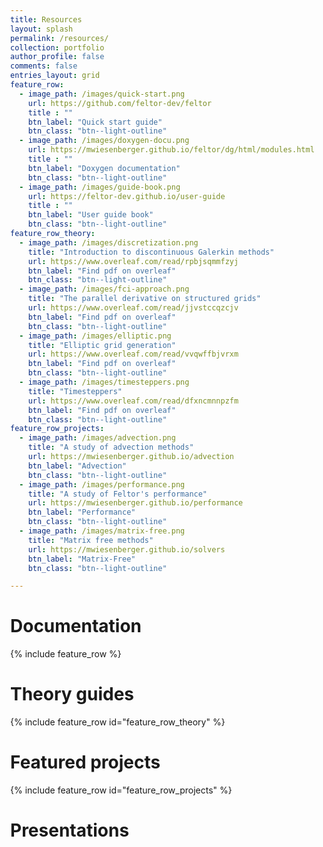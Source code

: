 ```yaml
---
title: Resources
layout: splash
permalink: /resources/
collection: portfolio
author_profile: false
comments: false
entries_layout: grid
feature_row:
  - image_path: /images/quick-start.png
    url: https://github.com/feltor-dev/feltor
    title : ""
    btn_label: "Quick start guide"
    btn_class: "btn--light-outline"
  - image_path: /images/doxygen-docu.png
    url: https://mwiesenberger.github.io/feltor/dg/html/modules.html
    title : ""
    btn_label: "Doxygen documentation"
    btn_class: "btn--light-outline"
  - image_path: /images/guide-book.png
    url: https://feltor-dev.github.io/user-guide
    title : ""
    btn_label: "User guide book"
    btn_class: "btn--light-outline"
feature_row_theory:
  - image_path: /images/discretization.png
    title: "Introduction to discontinuous Galerkin methods"
    url: https://www.overleaf.com/read/rpbjsqmmfzyj
    btn_label: "Find pdf on overleaf"
    btn_class: "btn--light-outline"
  - image_path: /images/fci-approach.png
    title: "The parallel derivative on structured grids"
    url: https://www.overleaf.com/read/jjvstccqzcjv
    btn_label: "Find pdf on overleaf"
    btn_class: "btn--light-outline"
  - image_path: /images/elliptic.png
    title: "Elliptic grid generation"
    url: https://www.overleaf.com/read/vvqwffbjvrxm
    btn_label: "Find pdf on overleaf"
    btn_class: "btn--light-outline"
  - image_path: /images/timesteppers.png
    title: "Timesteppers"
    url: https://www.overleaf.com/read/dfxncmnnpzfm
    btn_label: "Find pdf on overleaf"
    btn_class: "btn--light-outline"
feature_row_projects:
  - image_path: /images/advection.png
    title: "A study of advection methods"
    url: https://mwiesenberger.github.io/advection
    btn_label: "Advection"
    btn_class: "btn--light-outline"
  - image_path: /images/performance.png
    title: "A study of Feltor's performance"
    url: https://mwiesenberger.github.io/performance
    btn_label: "Performance"
    btn_class: "btn--light-outline"
  - image_path: /images/matrix-free.png
    title: "Matrix free methods"
    url: https://mwiesenberger.github.io/solvers
    btn_label: "Matrix-Free"
    btn_class: "btn--light-outline"

---
```

<!--
  - image_path: /images/doxygen-docu.png
    url: /doc/dg/html/modules.html
-->
# Documentation
{% include feature_row %}

# Theory guides

{% include feature_row id="feature_row_theory" %}

# Featured projects

{% include feature_row id="feature_row_projects" %}

# Presentations
<!--Get the samples from https://www.adobe.com/go/pdfembedapi_samples -->

<html>

<head>
 <title>Adobe Document Services PDF Embed API Sample</title>
 <meta charset="utf-8"/>
 <meta http-equiv="X-UA-Compatible" content="IE=edge,chrome=1"/>
 <meta id="viewport" name="viewport" content="width=device-width, initial-scale=1"/>
</head>

<body style="margin: 0px">
 <div id="adobe-dc-view" style="height: 460px; width: 650px; margin: 10px;"></div>
<script src="https://documentcloud.adobe.com/view-sdk/main.js"></script>
<script type="text/javascript">
	document.addEventListener("adobe_dc_view_sdk.ready", function(){
		var adobeDCView = new AdobeDC.View({
            <!-- To make it work, open website as localhost:4000 -->
            clientId: "21ffcb718aa34dc793dfc7a08f9dca1b",
            <!-- localhost clientId: "edc00577719e4c0ead044d48d3c3efc1", -->
            divId: "adobe-dc-view"});
		adobeDCView.previewFile({
			content:{location: {url: "/_includes/FeltorNeutralHeader.pdf"}},
			metaData:{fileName: "GPU programming in practice"}
		}, {embedMode: "SIZED_CONTAINER"});
	});
</script>
</body>


 <div id="adobe-dc-view2" style="height: 460px; width: 650px; margin: 10px;"></div>
<script src="https://documentcloud.adobe.com/view-sdk/main.js"></script>
<script type="text/javascript">
	document.addEventListener("adobe_dc_view_sdk.ready", function(){
		var adobeDCView = new AdobeDC.View({
            <!-- To make it work, open website as localhost:4000 -->
            clientId: "21ffcb718aa34dc793dfc7a08f9dca1b",
            <!--clientId: "edc00577719e4c0ead044d48d3c3efc1",-->
            divId: "adobe-dc-view2"});
		adobeDCView.previewFile({
			content:{location: {url: "/_includes/Presentation__Intro_dG.pdf"}},
			metaData:{fileName: "Introduction to dG methods"}
		}, {embedMode: "SIZED_CONTAINER"});
	});
</script>

</html>
